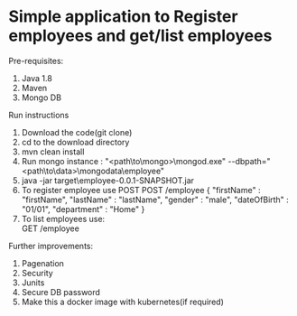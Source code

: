 # Simple application to Register employees and get/list employees  
Pre-requisites:
1. Java 1.8
2. Maven
3. Mongo DB

Run instructions
1. Download the code(git clone)
2. cd to the download directory 
3. mvn clean install
4. Run mongo instance : "<path\to\mongo>\mongod.exe" --dbpath="<path\to\data>\mongodata\employee"
5. java -jar target\employee-0.0.1-SNAPSHOT.jar
6. To register employee use POST 
POST /employee
{
  "firstName" : "firstName",
  "lastName" : "lastName",
  "gender" : "male",
  "dateOfBirth" : "01/01",
  "department" : "Home"
}
7. To list employees use:  
GET /employee


Further improvements:
1. Pagenation
2. Security
3. Junits
4. Secure DB password
5. Make this a docker image with kubernetes(if required)